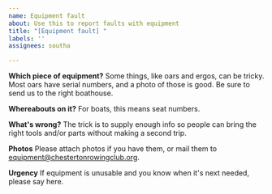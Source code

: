 ```yaml
---
name: Equipment fault
about: Use this to report faults with equipment
title: "[Equipment fault] "
labels: ''
assignees: southa

---
```


**Which piece of equipment?**
Some things, like oars and ergos, can be tricky.  Most oars have serial numbers, and a photo of those is good.  Be sure to send us to the right boathouse.

**Whereabouts on it?**
For boats, this means seat numbers.

**What's wrong?**
The trick is to supply enough info so people can bring the right tools and/or parts without making a second trip.

**Photos**
Please attach photos if you have them, or mail them to equipment@chestertonrowingclub.org.

 **Urgency**
If equipment is unusable and you know when it's next needed, please say here.
